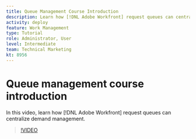 ```yaml
---
title: Queue Management Course Introduction
description: Learn how [!DNL Adobe Workfront] request queues can centralize demand management.
activity: deploy
feature: Work Management
type: Tutorial
role: Administrator, User
level: Intermediate
team: Technical Marketing
kt: 8956
---
```

# Queue management course introduction

In this video, learn how [!DNL Adobe Workfront] request queues can centralize demand management.

>[!VIDEO](https://video.tv.adobe.com/v/335219/?quality=12)
